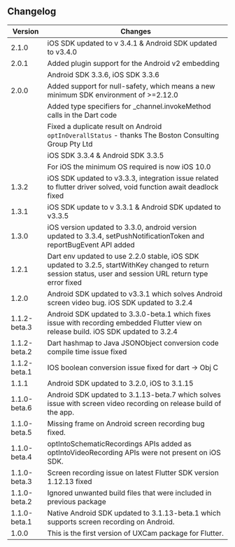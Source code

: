 ## Changelog
Version         | Changes
----------      | ----------
2.1.0           | iOS SDK updated to v 3.4.1 & Android SDK updated to v3.4.0
2.0.1			| Added plugin support for the Android v2 embedding
				| Android SDK 3.3.6, iOS SDK 3.3.6
2.0.0			| Added support for null-safety, which means a new minimum SDK environment of >=2.12.0
				| Added type specifiers for _channel.invokeMethod calls in the Dart code
				| Fixed a duplicate result on Android `optInOverallStatus` - thanks The Boston Consulting Group Pty Ltd
				| iOS SDK 3.3.4 & Android SDK 3.3.5
				| For iOS the minimum OS required is now iOS 10.0
1.3.2           | iOS SDK updated to v3.3.3, integration issue related to flutter driver solved, void function await deadlock fixed
1.3.1           | iOS SDK update to v 3.3.1 & Android SDK updated to v3.3.5
1.3.0           | iOS version updated to 3.3.0, android version updated to 3.3.4, setPushNotificationToken and reportBugEvent API added
1.2.1           | Dart env updated to use 2.2.0 stable, iOS SDK updated to 3.2.5, startWithKey changed to return session status, user and session URL return type error fixed
1.2.0           | Android SDK updated to v3.3.1 which solves Android screen video bug. iOS SDK updated to 3.2.4
1.1.2-beta.3    | Android SDK updated to 3.3.0-beta.1 which fixes issue with recording embedded Flutter view on release build. iOS SDK updated to 3.2.4
1.1.2-beta.2    | Dart hashmap to Java JSONObject conversion code compile time issue fixed  
1.1.2-beta.1    | IOS boolean conversion issue fixed for dart -> Obj C
1.1.1           | Android SDK updated to 3.2.0, iOS to 3.1.15
1.1.0-beta.6	| Android SDK updated to 3.1.13-beta.7 which solves issue with screen video recording on release build of the app.
1.1.0-beta.5	| Missing frame on Android screen recording bug fixed.
1.1.0-beta.4	| optIntoSchematicRecordings APIs added as optIntoVideoRecording APIs were not present on iOS SDK.
1.1.0-beta.3	| Screen recording issue on latest Flutter SDK version 1.12.13 fixed
1.1.0-beta.2	| Ignored unwanted build files that were included in previous package
1.1.0-beta.1	| Native Android SDK updated to 3.1.13-beta.1 which supports screen recording on Android.
1.0.0	        | This is the first version of UXCam package for Flutter.
